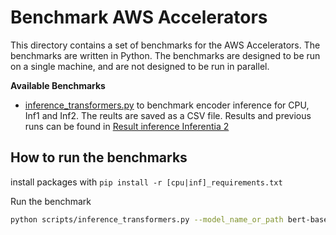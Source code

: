 # Benchmark AWS Accelerators

This directory contains a set of benchmarks for the AWS Accelerators. The benchmarks are written in Python. The benchmarks are designed to be run on a single machine, and are not designed to be run in parallel. 

**Available Benchmarks**

* [inference_transformers.py](scripts/inference_transformers.py) to benchmark encoder inference for CPU, Inf1 and Inf2. The reults are saved as a CSV file. Results and previous runs can be found in [Result inference Inferentia 2](results_encoder.md)


## How to run the benchmarks

install packages with `pip install -r [cpu|inf]_requirements.txt`

Run the benchmark

```bash
python scripts/inference_transformers.py --model_name_or_path bert-base-uncased --instance_type inf1.xlarge --is_neuron 
```
